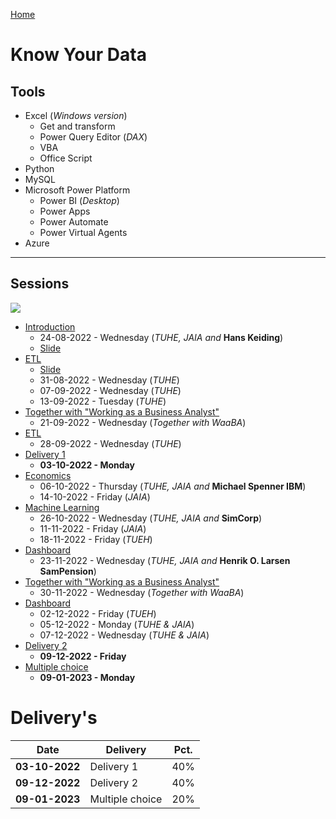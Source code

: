 [Home](../README.md)
# Know Your Data

## Tools

- Excel (*Windows version*)
    - Get and transform
    - Power Query Editor (*DAX*)
    - VBA
    - Office Script
- Python
- MySQL
- Microsoft Power Platform
    - Power BI (*Desktop*)
    - Power Apps
    - Power Automate
    - Power Virtual Agents
- Azure

---

## Sessions

![](./image/oversigt.jpg)

- [Introduction](./introduction/README.md)
    - 24-08-2022 - Wednesday (*TUHE, JAIA and* **Hans Keiding**)
    - [Slide](introduction.html)
- [ETL](./etl/README.md)
    - [Slide](./etl/ETL-slide.html)
    - 31-08-2022 - Wednesday (*TUHE*)
    - 07-09-2022 - Wednesday (*TUHE*)
    - 13-09-2022 - Tuesday (*TUHE*)
- [Together with "Working as a Business Analyst"](./waaba/README.md)
    - 21-09-2022 - Wednesday (*Together with WaaBA*)
- [ETL](./etl/README.md)    
    - 28-09-2022 - Wednesday (*TUHE*)
- [Delivery 1](./delivery/README.md)
    - **03-10-2022 - Monday**
- [Economics](./economics/README.md)
    - 06-10-2022 - Thursday (*TUHE, JAIA and* **Michael Spenner IBM**)
    - 14-10-2022 - Friday (*JAIA*)
- [Machine Learning](./machinelearning/README.md)
    - 26-10-2022 - Wednesday (*TUHE, JAIA and* **SimCorp**)
    - 11-11-2022 - Friday (*JAIA*)
    - 18-11-2022 - Friday (*TUEH*)
- [Dashboard](./dashboard/README.md)
    - 23-11-2022 - Wednesday (*TUHE, JAIA and* **Henrik O. Larsen SamPension**)
- [Together with "Working as a Business Analyst"](./waaba/README.md)
    - 30-11-2022 - Wednesday (*Together with WaaBA*)
- [Dashboard](./dashboard/README.md)
    - 02-12-2022 - Friday (*TUEH*)
    - 05-12-2022 - Monday (*TUHE & JAIA*)
    - 07-12-2022 - Wednesday (*TUHE & JAIA*)
- [Delivery 2](./delivery/README.md)
    - **09-12-2022 - Friday**
- [Multiple choice](./delivery/README.md)
    - **09-01-2023 - Monday**

# Delivery's

| **Date**       | **Delivery**    | **Pct.** |
|----------------|-----------------|----------|
| **03-10-2022** | Delivery 1      | 40%      |
| **09-12-2022** | Delivery 2      | 40%      |
| **09-01-2023** | Multiple choice | 20%      |